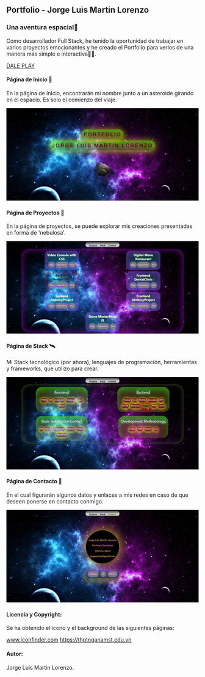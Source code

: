 ## Portfolio - Jorge Luis Martin Lorenzo

### Una aventura espacial🚀

Como desarrollador Full Stack, he tenido la oportunidad de trabajar en varios proyectos emocionantes y he creado el Portfolio para verlos de una manera más simple e interactiva👨‍💻.

[DALE PLAY](https://portfolio-jlml.vercel.app/)

#### Página de Inicio 🌟
En la página de inicio, encontrarán mi nombre junto a un asteroide girando en el espacio. Es solo el comienzo del viaje.

![portfolioHome](./src/assets/readme/portfolioHome.jpeg)

#### Página de Proyectos 🌠
En la página de proyectos, se puede explorar mis creaciones presentadas en forma de 'nebulosa'.

![portfolioProjects](./src/assets/readme/portfolioProjects.jpeg)

#### Página de Stack 🛰️
Mi Stack tecnológico (por ahora), lenguajes de programación, herramientas y frameworks, que utilizo para crear.

![portfolioStack](./src/assets/readme/portfolioStack.jpeg)

#### Página de Contacto 🌌
En el cual figurarán algunos datos y enlaces a mis redes en caso de que deseen ponerse en contacto conmigo.

![portfolioContact](./src/assets/readme/portfolioContact.jpeg)

#### Licencia y Copyright:
Se ha obtenido el ícono y el background de las siguientes páginas:

www.iconfinder.com
https://thptnganamst.edu.vn

#### Autor:
Jorge Luis Martin Lorenzo.
